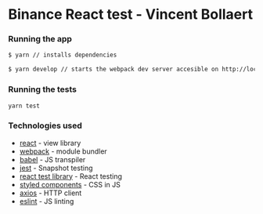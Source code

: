 # Binance React test - Vincent Bollaert

### Running the app
```sh
$ yarn // installs dependencies
```
```sh
$ yarn develop // starts the webpack dev server accesible on http://localhost:8080/
```

### Running the tests
```sh
yarn test
```

### Technologies used
* [react] - view library
* [webpack] - module bundler
* [babel] - JS transpiler
* [jest] - Snapshot testing
* [react test library] - React testing
* [styled components] - CSS in JS
* [axios] - HTTP client
* [eslint] - JS linting

[react]: <https://facebook.github.io/react>
[webpack]: <http://webpack.github.io>
[babel]: <https://babeljs.io>
[jest]: <https://facebook.github.io/jest/>
[react test library]: <https://testing-library.com/docs/react-testing-library/intro>
[styled components]: <https://www.styled-components.com>
[axios]: <https://www.npmjs.com/package/axios>
[eslint]: <http://eslint.org>
